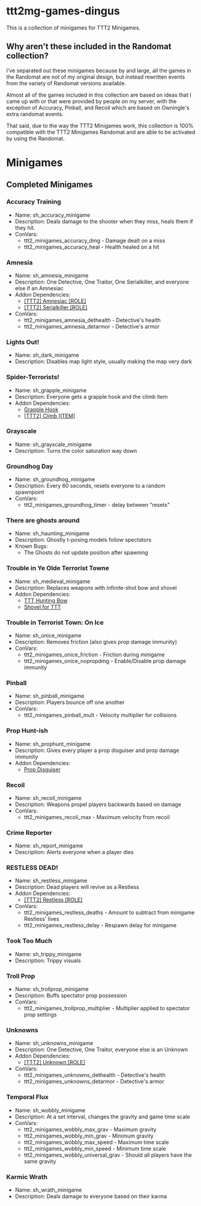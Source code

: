 # ttt2mg-games-dingus
This is a collection of minigames for TTT2 Minigames.

## Why aren't these included in the Randomat collection?
I've separated out these minigames because by and large, all the games in the Randomat are not of my original design, but instead rewritten events from the variety of Randomat versions available.

Almost all of the games included in this collection are based on ideas that I came up with or that were provided by people on my server, with the exception of Accuracy, Pinball, and Recoil which are based on Owningle's extra randomat events.

That said, due to the way the TTT2 Minigames work, this collection is 100% compatible with the TTT2 Minigames Randomat and are able to be activated by using the Randomat.

# Minigames

## Completed Minigames

### Accuracy Training
* Name: sh_accuracy_minigame
* Description: Deals damage to the shooter when they miss, heals them if they hit.
* ConVars:
  * ttt2_minigames_accuracy_dmg - Damage dealt on a miss
  * ttt2_minigames_accuracy_heal  - Health healed on a hit

### Amnesia
* Name: sh_amnesia_minigame
* Description: One Detective, One Traitor, One Serialkiller, and everyone else if an Amnesiac
* Addon Dependencies:
  * [[TTT2] Amnesiac [ROLE]](https://steamcommunity.com/sharedfiles/filedetails/?id=2001213453)
  * [[TTT2] Serialkiller [ROLE]](https://steamcommunity.com/sharedfiles/filedetails/?id=1363905854)
* ConVars:
  * ttt2_minigames_amnesia_dethealth  - Detective's health
  * ttt2_minigames_amnesia_detarmor - Detective's armor

### Lights Out!
* Name: sh_dark_minigame
* Description: Disables map light style, usually making the map very dark

### Spider-Terrorists!
* Name: sh_grapple_minigame
* Description: Everyone gets a grapple hook and the climb item
* Addon Dependencies:
  * [Grapple Hook](https://steamcommunity.com/sharedfiles/filedetails/?id=265714452)
  * [[TTT2] Climb [ITEM]](https://steamcommunity.com/sharedfiles/filedetails/?id=1840323666)

### Grayscale
* Name: sh_grayscale_minigame
* Description: Turns the color saturation way down

### Groundhog Day
* Name: sh_groundhog_minigame
* Description: Every 60 seconds, resets everyone to a random spawnpoint
* ConVars:
  * ttt2_minigames_groundhog_timer  - delay between "resets"

### There are ghosts around
* Name: sh_haunting_minigame
* Description: Ghostly t-posing models follow spectators
* Known Bugs:
  * The Ghosts do not update position after spawning

### Trouble in Ye Olde Terrorist Towne
* Name: sh_medieval_minigame
* Description: Replaces weapons with infinite-shot bow and shovel
* Addon Dependencies:
  * [TTT Hunting Bow](https://steamcommunity.com/sharedfiles/filedetails/?id=1372718426)
  * [Shovel for TTT](https://steamcommunity.com/sharedfiles/filedetails/?id=647112181)

### Trouble in Terrorist Town: On Ice
* Name: sh_onice_minigame
* Description: Removes friction (also gives prop damage immunity)
* ConVars:
  * ttt2_minigames_onice_friction - Friction during minigame
  * ttt2_minigames_onice_nopropdmg  - Enable/Disable prop damage immunity

### Pinball
* Name: sh_pinball_minigame
* Description: Players bounce off one another
* ConVars:
  * ttt2_minigames_pinball_mult - Velocity multiplier for collisions

### Prop Hunt-ish
* Name: sh_prophunt_minigame
* Description: Gives every player a prop disguiser and prop damage immunity
* Addon Dependencies:
  * [Prop Disguiser](https://steamcommunity.com/sharedfiles/filedetails/?id=1662844145)

### Recoil
* Name: sh_recoil_minigame
* Description: Weapons propel players backwards based on damage
* ConVars:
  * ttt2_minigames_recoil_max - Maximum velocity from recoil

### Crime Reporter
* Name: sh_report_minigame
* Description: Alerts everyone when a player dies

### RESTLESS DEAD!
* Name: sh_restless_minigame
* Description: Dead players will revive as a Restless
* Addon Dependencies:
  * [[TTT2] Restless [ROLE]](https://steamcommunity.com/sharedfiles/filedetails/?id=2185765394)
* ConVars:
  * ttt2_minigames_restless_deaths  - Amount to subtract from minigame Restless' lives
  * ttt2_minigames_restless_delay - Respawn delay for minigame

### Took Too Much
* Name: sh_trippy_minigame
* Description: Trippy visuals

### Troll Prop
* Name: sh_trollprop_minigame
* Description: Buffs spectator prop possession
* ConVars:
  * ttt2_minigames_trollprop_multiplier - Multiplier applied to spectator prop settings

### Unknowns
* Name: sh_unknowns_minigame
* Description: One Detective, One Traitor, everyone else is an Unknown
* Addon Dependencies:
  * [[TTT2] Unknown [ROLE]](https://steamcommunity.com/sharedfiles/filedetails/?id=1457185541)
* ConVars:
  * ttt2_minigames_unknowns_dethealth - Detective's health
  * ttt2_minigames_unknowns_detarmor  - Detective's armor

### Temporal Flux
* Name: sh_wobbly_minigame
* Description: At a set interval, changes the gravity and game time scale
* ConVars:
  * ttt2_minigames_wobbly_max_grav  - Maximum gravity
  * ttt2_minigames_wobbly_min_grav  - Minimum gravity
  * ttt2_minigames_wobbly_max_speed - Maximum time scale
  * ttt2_minigames_wobbly_min_speed - Minimum time scale
  * ttt2_minigames_wobbly_universal_grav  - Should all players have the same gravity

### Karmic Wrath
* Name: sh_wrath_minigame
* Description: Deals damage to everyone based on their karma
